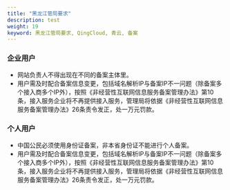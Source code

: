 ```yaml
---
title: "黑龙江管局要求"
description: test
weight: 19
keyword: 黑龙江管局要求, QingCloud, 青云, 备案
---
```




### 企业用户

- 网站负责人不得出现在不同的备案主体里。
- 用户需及时配合备案信息变更，包括域名解析IP与备案IP不一问题（除备案多个接入商多个IP外），按照《非经营性互联网信息服务备案管理办法》第10条，接入服务企业将不再提供接入服务，管理局将依据《非经营性互联网信息服务备案管理办法》26条责令发正，处一万元罚款。

### 个人用户

- 中国公民必须使用身份证备案，非本省身份证不能进行个人备案。
- 用户需及时配合备案信息变更，包括域名解析IP与备案IP不一问题（除备案多个接入商多个IP外），按照《非经营性互联网信息服务备案管理办法》第10条，接入服务企业将不再提供接入服务，管理局将依据《非经营性互联网信息服务备案管理办法》26条责令发正，处一万元罚款。